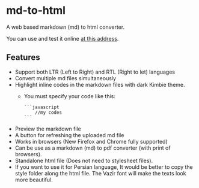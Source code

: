 # md-to-html
A web based markdown (md) to html converter.

You can use and test it online [at this address](http://ashkanph.github.io/md-to-html).

## Features
* Support both LTR (Left to Right) and RTL (Right to let) languages
* Convert multiple md files simultaneously
* Highlight inline codes in the markdown files with dark Kimbie theme.
  * You must specify your code like this:

        ```javascript
            //my codes
        ```
* Preview the markdown file
* A button for refreshing the uploaded md file 
* Works in browsers (New Firefox and Chrome fully supported)
* Can be use as a markdown (md) to pdf converter (with print of browsers).
* Standalone html file (Does not need to stylesheet files).
 * If you want to use it for Persian language, It would be better to copy the 
   style folder along the html file. The Vazir font will make the texts look more 
   beautiful.  

